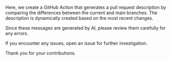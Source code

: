 Here, we create a GitHub Action that generates a pull request description by comparing the differences between the current and main branches. The description is dynamically created based on the most recent changes.

Since these messages are generated by AI, please review them carefully for any errors.

If you encounter any issues, open an issue for further investigation.

Thank you for your contributions.

